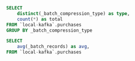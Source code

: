 ```sql compression_type
SELECT
    distinct(_batch_compression_type) as type,
    count(*) as total
FROM `local-kafka`.purchases
GROUP BY _batch_compression_type
```





```sql avg_batch_record_size
SELECT
    avg(_batch_records) as avg,
FROM `local-kafka`.purchases
```

<Flex>

<DataTable value={compression_type}>
    <Column field="type" header="Compression"></Column>
    <Column field="total" header="Total"></Column>
</DataTable>

<Statistic
        data={avg_batch_record_size}
        title='Number'
        value="avg"
    >
</Statistic>

</Flex>
